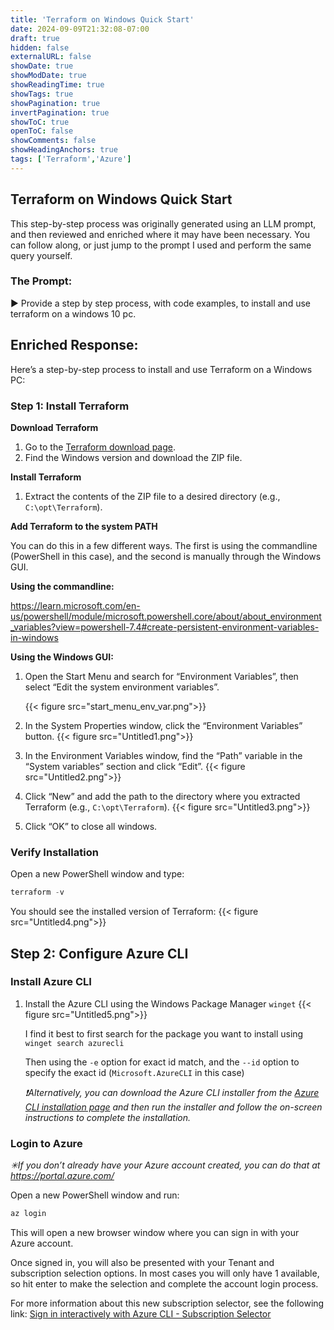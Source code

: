 ```yaml
---
title: 'Terraform on Windows Quick Start'
date: 2024-09-09T21:32:08-07:00
draft: true
hidden: false
externalURL: false
showDate: true
showModDate: true
showReadingTime: true
showTags: true
showPagination: true
invertPagination: true
showToC: true
openToC: false
showComments: false
showHeadingAnchors: true
tags: ['Terraform','Azure']
---
```

## Terraform on Windows Quick Start

This step-by-step process was originally generated using an LLM prompt, and then reviewed and enriched where it may have been necessary. You can follow along, or just jump to the prompt I used and perform the same query yourself.

### The Prompt:

<aside>
▶️ Provide a step by step process, with code examples, to install and use terraform on a windows 10 pc.
</aside>

## Enriched Response:

Here’s a step-by-step process to install and use Terraform on a Windows PC:

### Step 1: Install Terraform

**Download Terraform**

1. Go to the [Terraform download page](https://www.terraform.io/downloads.html).
2. Find the Windows version and download the ZIP file.

**Install Terraform**

1. Extract the contents of the ZIP file to a desired directory (e.g., `C:\opt\Terraform`).

**Add Terraform to the system PATH**

You can do this in a few different ways. The first is using the commandline (PowerShell in this case), and the second is manually through the Windows GUI.

**Using the commandline:**

https://learn.microsoft.com/en-us/powershell/module/microsoft.powershell.core/about/about_environment_variables?view=powershell-7.4#create-persistent-environment-variables-in-windows

**Using the Windows GUI:**

1. Open the Start Menu and search for “Environment Variables”, then select “Edit the system environment variables”.
    
    {{< figure src="start_menu_env_var.png">}}
    
2. In the System Properties window, click the “Environment Variables” button.
    {{< figure src="Untitled1.png">}}
    
3. In the Environment Variables window, find the “Path” variable in the “System variables” section and click “Edit”.
    {{< figure src="Untitled2.png">}}
    
4. Click “New” and add the path to the directory where you extracted Terraform (e.g., `C:\opt\Terraform`).
    {{< figure src="Untitled3.png">}}
    
5. Click “OK” to close all windows.

### Verify Installation

Open a new PowerShell window and type:

```powershell
terraform -v
```

You should see the installed version of Terraform:
{{< figure src="Untitled4.png">}}

## Step 2: Configure Azure CLI

### Install Azure CLI

1. Install the Azure CLI using the Windows Package Manager `winget`
    {{< figure src="Untitled5.png">}}
    
    I find it best to first search for the package you want to install using `winget search azurecli`
    
    Then using the `-e` option for exact id match, and the `--id` option to specify the exact id (`Microsoft.AzureCLI` in this case)
    
    *❗Alternatively, you can download the Azure CLI installer from the [Azure CLI installation page](https://docs.microsoft.com/en-us/cli/azure/install-azure-cli-windows?tabs=azure-cli) and then run the installer and follow the on-screen instructions to complete the installation.*
    

### Login to Azure

*✳If you don’t already have your Azure account created, you can do that at https://portal.azure.com/*

Open a new PowerShell window and run:

```powershell
az login
```

This will open a new browser window where you can sign in with your Azure account.

Once signed in, you will also be presented with your Tenant and subscription selection options. In most cases you will only have 1 available, so hit enter to make the selection and complete the account login process.

For more information about this new subscription selector, see the following link: [Sign in interactively with Azure CLI - Subscription Selector](https://learn.microsoft.com/en-us/cli/azure/authenticate-azure-cli-interactively#subscription-selector)

[def]: Untitled%201.png
